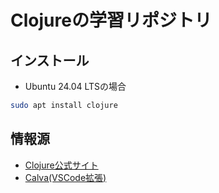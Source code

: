 # Clojureの学習リポジトリ

## インストール

- Ubuntu 24.04 LTSの場合

```bash
sudo apt install clojure
```

## 情報源

- [Clojure公式サイト](https://clojure.org/)
- [Calva(VSCode拡張)](https://calva.io/)
